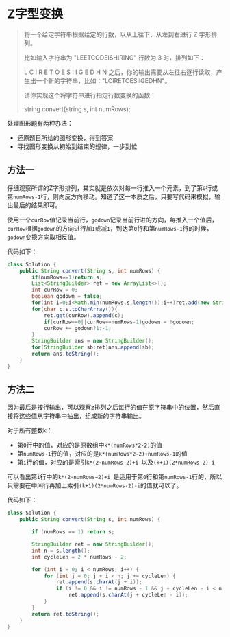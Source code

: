 # Z字型变换

> 将一个给定字符串根据给定的行数，以从上往下、从左到右进行 Z 字形排列。
>
> 比如输入字符串为 "LEETCODEISHIRING" 行数为 3 时，排列如下：
>
> L    C    I    R
> E T O E S I  I  G
> E    D    H   N
> 之后，你的输出需要从左往右逐行读取，产生出一个新的字符串，比如："LCIRETOESIIGEDHN"。
>
> 请你实现这个将字符串进行指定行数变换的函数：
>
> string convert(string s, int numRows);
>

处理图形题有两种办法：

- 还原题目所给的图形变换，得到答案
- 寻找图形变换从初始到结束的规律，一步到位

## 方法一

仔细观察所谓的Z字形排列，其实就是依次对每一行推入一个元素，到了第`0`行或第`numRows-1`行，则向反方向移动。知道了这一本质之后，只要写代码来模拟，输出最后的结果即可。

使用一个`curRow`值记录当前行，`godown`记录当前行进的方向，每推入一个值后，`curRow`根据`godown`的方向进行加`1`或减`1`，到达第`0`行和第`numRows-1`行的时候，`godown`变换方向取相反值。

代码如下：

```java
class Solution {
    public String convert(String s, int numRows) {
        if(numRows==1)return s;
        List<StringBuilder> ret = new ArrayList<>();
        int curRow = 0;
        boolean godown = false;
        for(int i=0;i<Math.min(numRows,s.length());i++)ret.add(new StringBuilder());
        for(char c:s.toCharArray()){
            ret.get(curRow).append(c);
            if(curRow==0||curRow==numRows-1)godown = !godown;
            curRow += godown?1:-1;
        }
        StringBuilder ans = new StringBuilder();
        for(StringBuilder sb:ret)ans.append(sb);
        return ans.toString();
    }
}
```

## 方法二

因为最后是按行输出，可以观察z排列之后每行的值在原字符串中的位置，然后直接将这些值从字符串中抽出，组成新的字符串输出。

对于所有整数k：

- 第`0`行中的值，对应的是原数组中`k*(numRows*2-2)`的值
- 第`numRows-1`行的值，对应的是`k*(numRows*2-2)+numRows-1`的值
- 第`i`行的值，对应的是索引`k*(2⋅numRows−2)+i `以及` (k+1)(2*numRows-2)-i `

可以看出第`i`行中的`k*(2⋅numRows−2)+i `是适用于第`0`行和第`numRows-1`行的，所以只需要在中间行再加上索引` (k+1)(2*numRows-2)-i `的值就可以了。

代码如下：

```java
class Solution {
    public String convert(String s, int numRows) {

        if (numRows == 1) return s;

        StringBuilder ret = new StringBuilder();
        int n = s.length();
        int cycleLen = 2 * numRows - 2;

        for (int i = 0; i < numRows; i++) {
            for (int j = 0; j + i < n; j += cycleLen) {
                ret.append(s.charAt(j + i));
                if (i != 0 && i != numRows - 1 && j + cycleLen - i < n)
                    ret.append(s.charAt(j + cycleLen - i));
            }
        }
        return ret.toString();
    }
}
```

